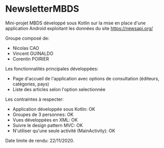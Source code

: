 # NewsletterMBDS

Mini-projet MBDS développé sous Kotlin sur la mise en place d'une application Android exploitant les données du site https://newsapi.org/

Groupe composé de:
- Nicolas CAO
- Vincent GUINALDO
- Corentin POIRIER

Les fonctionnalités principales développées:
- Page d'accueil de l'application avec options de consultation (éditeurs, catégories, pays)
- Liste des articles selon l'option selectionnée

Les contraintes à respecter:
- Application développée sous Kotlin: OK
- Groupes de 3 personnes: OK
- Vues développées en XML: OK
- Suivre le design pattern MVC: OK
- N'utiliser qu'une seule activité (MainActivity): OK

Date limite de rendu: 22/11/2020.

